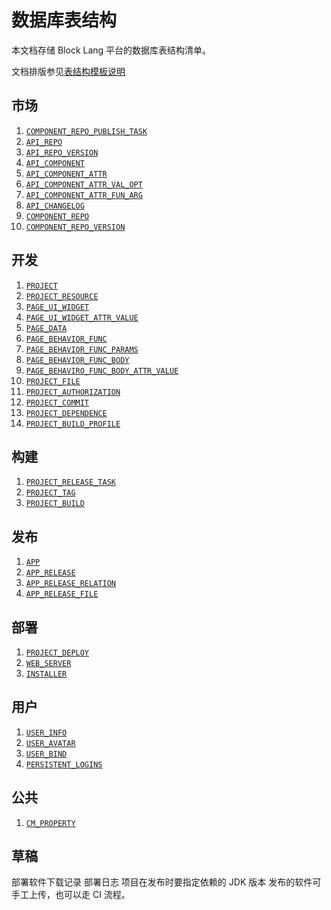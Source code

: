 # 数据库表结构

本文档存储 Block Lang 平台的数据库表结构清单。

文档排版参见[表结构模板说明](_TEMPLATE.md)

## 市场

1. [`COMPONENT_REPO_PUBLISH_TASK`](COMPONENT_REPO_PUBLISH_TASK.md)
2. [`API_REPO`](API_REPO.md)
3. [`API_REPO_VERSION`](API_REPO_VERSION.md)
4. [`API_COMPONENT`](API_COMPONENT.md)
5. [`API_COMPONENT_ATTR`](API_COMPONENT_ATTR.md)
6. [`API_COMPONENT_ATTR_VAL_OPT`](API_COMPONENT_ATTR_VAL_OPT.md)
7. [`API_COMPONENT_ATTR_FUN_ARG`](API_COMPONENT_ATTR_FUN_ARG.md)
8. [`API_CHANGELOG`](API_CHANGELOG.md)
9. [`COMPONENT_REPO`](COMPONENT_REPO.md)
10. [`COMPONENT_REPO_VERSION`](COMPONENT_REPO_VERSION.md)

## 开发

1. [`PROJECT`](PROJECT.md)
2. [`PROJECT_RESOURCE`](PROJECT_RESOURCE.md)
3. [`PAGE_UI_WIDGET`](PAGE_UI_WIDGET.md)
4. [`PAGE_UI_WIDGET_ATTR_VALUE`](PAGE_UI_WIDGET_ATTR_VALUE.md)
5. [`PAGE_DATA`](PAGE_DATA.md)
6. [`PAGE_BEHAVIOR_FUNC`](PAGE_BEHAVIOR_FUNC.md)
7. [`PAGE_BEHAVIOR_FUNC_PARAMS`](PAGE_BEHAVIOR_FUNC_PARAMS.md)
8. [`PAGE_BEHAVIOR_FUNC_BODY`](PAGE_BEHAVIOR_FUNC_BODY.md)
9. [`PAGE_BEHAVIRO_FUNC_BODY_ATTR_VALUE`](PAGE_BEHAVIRO_FUNC_BODY_ATTR_VALUE.md)
10. [`PROJECT_FILE`](PROJECT_FILE.md)
11. [`PROJECT_AUTHORIZATION`](PROJECT_AUTHORIZATION.md)
12. [`PROJECT_COMMIT`](PROJECT_COMMIT.md)
13. [`PROJECT_DEPENDENCE`](PROJECT_DEPENDENCE.md)
14. [`PROJECT_BUILD_PROFILE`](PROJECT_BUILD_PROFILE.md)

## 构建

1. [`PROJECT_RELEASE_TASK`](PROJECT_RELEASE_TASK.md)
2. [`PROJECT_TAG`](PROJECT_TAG.md)
3. [`PROJECT_BUILD`](PROJECT_BUILD.md)

## 发布

1. [`APP`](APP.md)
2. [`APP_RELEASE`](APP_RELEASE.md)
3. [`APP_RELEASE_RELATION`](APP_RELEASE_RELATION.md)
4. [`APP_RELEASE_FILE`](APP_RELEASE_FILE.md)

## 部署

1. [`PROJECT_DEPLOY`](PROJECT_DEPLOY.md)
2. [`WEB_SERVER`](WEB_SERVER.md)
3. [`INSTALLER`](INSTALLER.md)

## 用户

1. [`USER_INFO`](USER_INFO.md)
2. [`USER_AVATAR`](USER_AVATAR.md)
3. [`USER_BIND`](USER_BIND.md)
4. [`PERSISTENT_LOGINS`](PERSISTENT_LOGINS.md)

## 公共

1. [`CM_PROPERTY`](CM_PROPERTY.md)

## 草稿

部署软件下载记录
部署日志
项目在发布时要指定依赖的 JDK 版本
发布的软件可手工上传，也可以走 CI 流程。
